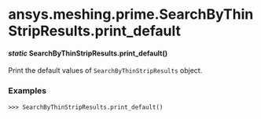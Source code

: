 # ansys.meshing.prime.SearchByThinStripResults.print_default

<a id="ansys.meshing.prime.SearchByThinStripResults.print_default"></a>

#### *static* SearchByThinStripResults.print_default()

Print the default values of `SearchByThinStripResults` object.

### Examples

```pycon
>>> SearchByThinStripResults.print_default()
```

<!-- !! processed by numpydoc !! -->
